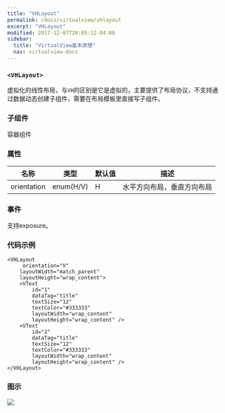 ```yaml
---
title: "VHLayout"
permalink: /docs/virtualview/vhlayout
excerpt: "VHLayout"
modified: 2017-12-07T20:05:12-04:00
sidebar:
  title: "VirtualView基本原理"
  nav: virtualview-docs
---
```


### `<VHLayout>`

虚拟化的线性布局，与`VH`的区别是它是虚拟的，主要提供了布局协议，不支持通过数据动态创建子组件，需要在布局模板里直接写子组件。

### 子组件
容器组件

### 属性

|名称|类型|默认值|描述|
|---|---|---|---|
|orientation|enum(H/V)|H|水平方向布局，垂直方向布局|

### 事件

支持exposure。

### 代码示例

```
<VHLayout
	 orientation="V"
    layoutWidth="match_parent"
    layoutHeight="wrap_content">
    <VText
	    id="1"
	    dataTag="title"
	    textSize="12"
	    textColor="#333333"
	    layoutWidth="wrap_content"
	    layoutHeight="wrap_content" />
    <VText
	    id="2"
	    dataTag="title"
	    textSize="12"
	    textColor="#333333"
	    layoutWidth="wrap_content"
	    layoutHeight="wrap_content" />
</VHLayout>
```  

### 图示

![](https://gw.alicdn.com/tfs/TB1Ns1ahLDH8KJjy1XcXXcpdXXa-270-480.png)